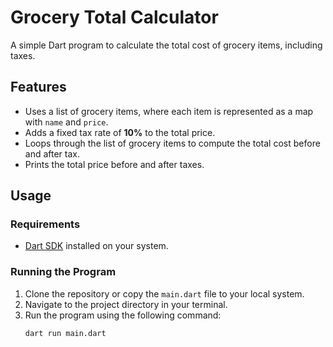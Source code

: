 # Grocery Total Calculator

A simple Dart program to calculate the total cost of grocery items, including taxes.

## Features

- Uses a list of grocery items, where each item is represented as a map with `name` and `price`.
- Adds a fixed tax rate of **10%** to the total price.
- Loops through the list of grocery items to compute the total cost before and after tax.
- Prints the total price before and after taxes.

## Usage

### Requirements

- [Dart SDK](https://dart.dev/get-dart) installed on your system.

### Running the Program

1. Clone the repository or copy the `main.dart` file to your local system.
2. Navigate to the project directory in your terminal.
3. Run the program using the following command:
   ```bash
   dart run main.dart
